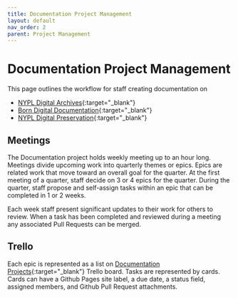 ```yaml
---
title: Documentation Project Management
layout: default
nav_order: 2
parent: Project Management
---
```

# Documentation Project Management
This page outlines the workflow for staff creating documentation on 
* [NYPL Digital Archives](https://nypl.github.io/digarch/){:target="_blank"}
* [Born Digital Documentation](https://nypl.github.io/born-digital-docs/){:target="_blank"}
* [NYPL Digital Preservation](https://nypl.github.io/digpres/){:target="_blank"}
<!-- Add note about repos and structure? -->

## Meetings
The Documentation project holds weekly meeting up to an hour long. Meetings divide upcoming work into quarterly themes or epics. Epics are related work that move toward an overall goal for the quarter. At the first meeting of a quarter, staff decide on 3 or 4 epics for the quarter. During the quarter, staff propose and self-assign tasks within an epic that can be completed in 1 or 2 weeks. 

Each week staff present significant updates to their work for others to review. When a task has been completed and reviewed during a meeting any associated Pull Requests can be merged. 

## Trello
Each epic is represented as a list on [Documentation Projects](https://trello.com/b/va8CctGX/documentation-projects){:target="_blank"} Trello board. Tasks are represented by cards. Cards can have a Github Pages site label, a due date, a status field, assigned members, and Github Pull Request attachments.